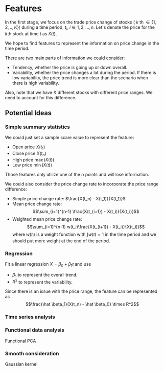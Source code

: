 # Features

In the first stage, we focus on the trade price change of stocks ( $k$ th $\in \{1,2,.., K\}$) during a time period, $t_i$, $i \in {1,2,..., n}$.  Let's denote the price for the $k$th stock at time $t$ as $X(t)$. 

We hope to find features to represent the information on price change in the time period. 

There are two main parts of information we could consider: 

* Tendency, whether the price is going up or down overall. 
* Variability, whether the price changes a lot during the period. If there is low variability, the price trend is more clear than the scenario when there is high variability.

Also, note that we have $K$ different stocks with different price ranges. We need to account for this difference.  

## Potential Ideas 

### Simple summary statistics 

We could just set a sample scare value to represent the feature: 

* Open price $X(t_1)$
* Close price $X(t_n)$
* High price $\max(X(t))$
* Low price $\min(X(t))$

Those features only utilize one of the $n$ points and will lose information. 

We could also consider the price change rate to incorporate the price range difference: 

* Simple price change rate: $\frac{X(t_n) - X(t_1)}{X(t_1)}$
* Mean price change rate: $$\sum_{i=1}^{n-1} \frac{X(t_{i+1}) - X(t_i)}{X(t_i)}$$
* Weighted mean price change rate: $$\sum_{i=1}^{n-1} w(t_i)\frac{X(t_{i+1}) - X(t_i)}{X(t_i)}$$ where $w(t_i)$ is a weight function with $\int w(t) = 1$ in the time period and we should put more weight at the end of the period.

### Regression 

Fit a linear regression $X = \beta_0 + \beta_1 t$ and use 

* $\beta_1$ to represent the overall trend.
* $R^2$ to represent the variability.

Since there is an issue with the price range, the feature can be represented as 
$$\frac{\hat \beta_1}{X(t_n) - \hat \beta_0} \times R^2$$


### Time series analysis 

### Functional data analysis 

Functional PCA

### Smooth consideration 

Gaussian kernel 





